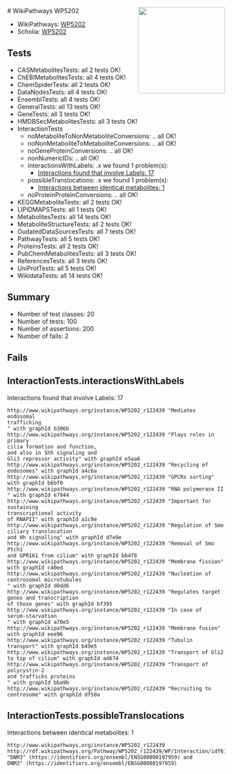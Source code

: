 <img style="float: right; width: 200px" src="https://upload.wikimedia.org/wikipedia/commons/thumb/8/83/Wplogo_with_text_500.png/640px-Wplogo_with_text_500.png" />
# WikiPathways WP5202

* WikiPathways: [WP5202](https://identifiers.org/wikipathways:WP5202)
* Scholia: [WP5202](https://scholia.toolforge.org/wikipathways/WP5202)
## Tests
* CASMetabolitesTests: all 2 tests OK!
* ChEBIMetabolitesTests: all 4 tests OK!
* ChemSpiderTests: all 2 tests OK!
* DataNodesTests: all 4 tests OK!
* EnsemblTests: all 4 tests OK!
* GeneralTests: all 13 tests OK!
* GeneTests: all 3 tests OK!
* HMDBSecMetabolitesTests: all 3 tests OK!
* InteractionTests
    * noMetaboliteToNonMetaboliteConversions: .. all OK!
    * noNonMetaboliteToMetaboliteConversions: .. all OK!
    * noGeneProteinConversions: .. all OK!
    * nonNumericIDs: .. all OK!
    * interactionsWithLabels: .x we found 1 problem(s):
        * [Interactions found that involve Labels: 17](#fe97a8bf)
    * possibleTranslocations: .x we found 1 problem(s):
        * [Interactions between identical metabolites: 1](#d59038c4)
    * noProteinProteinConversions: .. all OK!
* KEGGMetaboliteTests: all 2 tests OK!
* LIPIDMAPSTests: all 1 tests OK!
* MetabolitesTests: all 14 tests OK!
* MetaboliteStructureTests: all 2 tests OK!
* OudatedDataSourcesTests: all 7 tests OK!
* PathwayTests: all 5 tests OK!
* ProteinsTests: all 2 tests OK!
* PubChemMetabolitesTests: all 3 tests OK!
* ReferencesTests: all 3 tests OK!
* UniProtTests: all 5 tests OK!
* WikidataTests: all 14 tests OK!


## Summary

* Number of test classes: 20
* Number of tests: 100
* Number of assertions: 200
* Number of fails: 2

## Fails

<a name="fe97a8bf" />

## InteractionTests.interactionsWithLabels

Interactions found that involve Labels: 17
```
http://www.wikipathways.org/instance/WP5202_r122439 "Mediates endosomal 
trafficking
" with graphId b306b
http://www.wikipathways.org/instance/WP5202_r122439 "Plays roles in primary 
cilia formation and function, 
and also in Shh signaling and 
Gli3 repressor activity" with graphId e5aa6
http://www.wikipathways.org/instance/WP5202_r122439 "Recycling of endosomes" with graphId a4c6a
http://www.wikipathways.org/instance/WP5202_r122439 "GPCRs sorting" with graphId b6bf0
http://www.wikipathways.org/instance/WP5202_r122439 "RNA polymerase II
" with graphId e7944
http://www.wikipathways.org/instance/WP5202_r122439 "Important for sustaining 
transcriptional activity 
of RNAPII" with graphId a1c9e
http://www.wikipathways.org/instance/WP5202_r122439 "Regulation of Smo ciliary translocation
and Hh signalling" with graphId d7e9e
http://www.wikipathways.org/instance/WP5202_r122439 "Removal of Smo Ptch1 
and GPR161 from cilium" with graphId bb4f8
http://www.wikipathways.org/instance/WP5202_r122439 "Membrane fission" with graphId c40ed
http://www.wikipathways.org/instance/WP5202_r122439 "Nucleation of 
centrosomal microtubules
" with graphId d0dd6
http://www.wikipathways.org/instance/WP5202_r122439 "Regulates target genes and transcription
of those genes" with graphId bf395
http://www.wikipathways.org/instance/WP5202_r122439 "In case of 
serum-starvation
" with graphId a70e5
http://www.wikipathways.org/instance/WP5202_r122439 "Membrane fusion" with graphId eee96
http://www.wikipathways.org/instance/WP5202_r122439 "Tubulin transport" with graphId b49e5
http://www.wikipathways.org/instance/WP5202_r122439 "Transport of Gli2
to tip of cilium" with graphId ad674
http://www.wikipathways.org/instance/WP5202_r122439 "Transport of polycystin-2 
and trafficks proteins
" with graphId bba9b
http://www.wikipathways.org/instance/WP5202_r122439 "Recruiting to 
centrosome" with graphId df50a
```

<a name="d59038c4" />

## InteractionTests.possibleTranslocations

Interactions between identical metabolites: 1
```
http://www.wikipathways.org/instance/WP5202_r122439 http://rdf.wikipathways.org/Pathway/WP5202_r122439/WP/Interaction/idf6196263 "DNM3" (https://identifiers.org/ensembl/ENSG00000197959) and 
DNM3" (https://identifiers.org/ensembl/ENSG00000197959)
```

